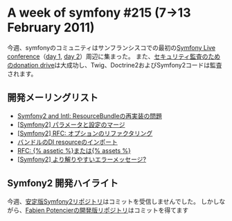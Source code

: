 A week of symfony #215 (7->13 February 2011)
======================================================

今週、symfonyのコミュニティはサンフランシスコでの最初の[Symfony Live conference](http://www.symfony-live.com/san-francisco)（[day 1](http://www.symfony-project.org/blog/2011/02/09/symfony-live-san-francisco-day-1), [day 2](http://www.symfony-project.org/blog/2011/02/10/symfony-live-san-francisco-day-2)）周辺に集まった。
また、[セキュリティ監査のためのdonation drive](http://www.symfony-project.org/blog/2011/02/07/we-re-secure-or-getting-there)は大成功し、Twig、Doctrine2およびSymfony2コードは監査されます。

開発メーリングリスト
------------------------

  * [Symfony2 and Intl: ResourceBundleの再実装の問題](https://groups.google.com/forum/#!topic/symfony-devs/MMUpxFBrZjc)
  * [[Symfony2] パラメータと設定のマージ](https://groups.google.com/forum/#!topic/symfony-devs/7_hE8T-M1J4)
  * [[Symfony2] RFC: オプションのリファクタリング](https://groups.google.com/forum/#!topic/symfony-devs/py91_CEpXic)
  * [バンドルのDI resourceのインポート](https://groups.google.com/forum/#!topic/symfony-devs/_EOC8VF_PGY)
  * [RFC: {% assetic %}または{% assets %}](https://groups.google.com/forum/#!topic/symfony-devs/w8-V367qN0k)
  * [[Symfony2] より解りやすいエラーメッセージ?](https://groups.google.com/forum/#!topic/symfony-devs/-AReqzp4DiU)

Symfony2 開発ハイライト
-------------------------------

今週、[安定版Symfony2リポジトリ](https://github.com/symfony/symfony)はコミットを受信しませんでした。
しかしながら、[Fabien Potencierの開発版リポジトリ](https://github.com/fabpot/symfony/)はコミットを得てます
